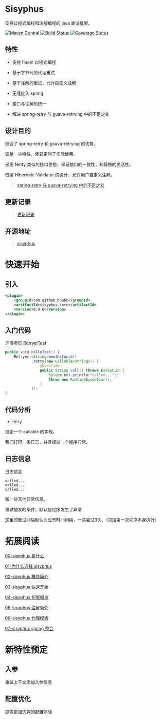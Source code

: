# Sisyphus 

支持过程式编程和注解编程的 java 重试框架。

[![Maven Central](https://maven-badges.herokuapp.com/maven-central/com.github.houbb/sisyphus/badge.svg)](http://mvnrepository.com/artifact/com.github.houbb/sisyphus)
[![Build Status](https://www.travis-ci.org/houbb/sisyphus.svg?branch=master)](https://www.travis-ci.org/houbb/sisyphus?branch=master)
[![Coverage Status](https://coveralls.io/repos/github/houbb/sisyphus/badge.svg?branch=master)](https://coveralls.io/github/houbb/sisyphus?branch=master)

## 特性

- 支持 fluent 过程式编程

- 基于字节码的代理重试

- 基于注解的重试，允许自定义注解

- 无缝接入 spring

- 接口与注解的统一

- 解决 spring-retry 与 guava-retrying 中的不足之处

## 设计目的

综合了 spring-retry 和 gauva-retrying 的优势。

调整一些特性，使其更利于实际使用。

采用 Netty 类似的接口思想，保证接口的一致性，和替换的灵活性。

借鉴 Hibernate-Validator 的设计，允许用户自定义注解。

> [spring-retry 与 guava-retrying 中的不足之处](https://www.jianshu.com/p/2e3cfc509d56)

## 更新记录

> [更新记录](doc/CHANGE_LOG.md)

## 开源地址

> [sisyphus](https://github.com/houbb/sisyphus)

# 快速开始

## 引入

```xml
<plugin>
    <groupId>com.github.houbb</groupId>
    <artifactId>sisyphus-core</artifactId>
    <version>0.0.6</version>
</plugin>
```

## 入门代码

详情参见 [RetryerTest]()

```java
public void helloTest() {
    Retryer.<String>newInstance()
            .retry(new Callable<String>() {
                @Override
                public String call() throws Exception {
                    System.out.println("called...");
                    throw new RuntimeException();
                }
            });
}
```

## 代码分析

- retry

指定一个 callable 的实现。

我们打印一条日志，并且模拟一个程序异常。

## 日志信息

日志信息

```
called...
called...
called...
```

和一些其他异常信息。

重试触发的条件，默认是程序发生了异常

这里的重试间隔默认为没有时间间隔，一共尝试3次。（包括第一次程序本身执行）


# 拓展阅读

[00-sisyphus 是什么](doc/user/00-what-is-sisyphus.md)

[01-为什么选择 sisyphus](doc/user/01-why-sisyphus.md)

[02-sisyphus 模块简介](doc/user/02-sisyphus-modules.md)

[03-sisyphus 快速开始](doc/user/03-quick-start.md)

[04-sisyphus 配置概览](doc/user/04-config-overview.md)

[05-sisyphus 注解简介](doc/user/05-annotation.md)

[06-sisyphus 代理模板](doc/user/06-proxy-template.md)

[07-sisyphus spring 整合](doc/user07-spring-integration.md)

# 新特性预定

## 入参

重试上下文添加入参信息

## 配置优化

提供更加优异的配置体验
